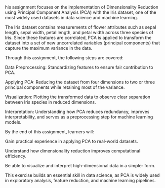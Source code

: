 his assignment focuses on the implementation of Dimensionality Reduction using Principal Component Analysis (PCA) with the Iris dataset, one of the most widely used datasets in data science and machine learning.

The Iris dataset contains measurements of flower attributes such as sepal length, sepal width, petal length, and petal width across three species of Iris. Since these features are correlated, PCA is applied to transform the dataset into a set of new uncorrelated variables (principal components) that capture the maximum variance in the data.

Through this assignment, the following steps are covered:

Data Preprocessing: Standardizing features to ensure fair contribution to PCA.

Applying PCA: Reducing the dataset from four dimensions to two or three principal components while retaining most of the variance.

Visualization: Plotting the transformed data to observe clear separation between Iris species in reduced dimensions.

Interpretation: Understanding how PCA reduces redundancy, improves interpretability, and serves as a preprocessing step for machine learning models.

By the end of this assignment, learners will:

Gain practical experience in applying PCA to real-world datasets.

Understand how dimensionality reduction improves computational efficiency.

Be able to visualize and interpret high-dimensional data in a simpler form.

This exercise builds an essential skill in data science, as PCA is widely used in exploratory analysis, feature reduction, and machine learning pipelines.
